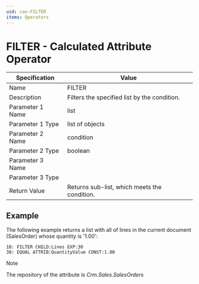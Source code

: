 ```yaml
---
uid: cao-FILTER
items: Operators
---
```


# FILTER - Calculated Attribute Operator

| Specification | Value |
| ---- | ----- |
| Name | FILTER |
| Description | Filters the specified list by the condition. |
| Parameter 1 Name | list |
| Parameter 1 Type | list of objects |
| Parameter 2 Name | condition |
| Parameter 2 Type | boolean |
| Parameter 3 Name |
| Parameter 3 Type |
| Return Value | Returns sub-list, which meets the condition. |


## Example

The following example returns a list with all of lines in the current document (SalesOrder) whose quantity is '1.00':

```
10: FILTER CHILD:Lines EXP:30
30: EQUAL ATTRIB:QuantityValue CONST:1.00
```

> [!NOTE]
> The repository of the attribute is *Crm.Sales.SalesOrders*
